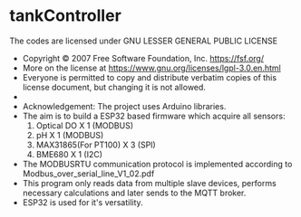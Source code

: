 # tankController

The codes are licensed under GNU LESSER GENERAL PUBLIC LICENSE
*   Copyright © 2007 Free Software Foundation, Inc. <https://fsf.org/>
*   More on the license at <https://www.gnu.org/licenses/lgpl-3.0.en.html>
*   Everyone is permitted to copy and distribute verbatim copies of this license document, but changing it is not allowed.
*   
*   Acknowledgement: The project uses Arduino libraries.  
*   The aim is to build a ESP32 based firmware which acquire all sensors:
    1) Optical DO X 1 (MODBUS)
    2) pH X 1         (MODBUS)
    3) MAX31865(For PT100) X 3      (SPI)
    4) BME680 X 1     (I2C)
*   The MODBUSRTU communication protocol is implemented according to Modbus_over_serial_line_V1_02.pdf
*   This program only reads data from multiple slave devices, performs necessary calculations and later sends to the MQTT broker.
*   ESP32 is used for it's versatility. 
